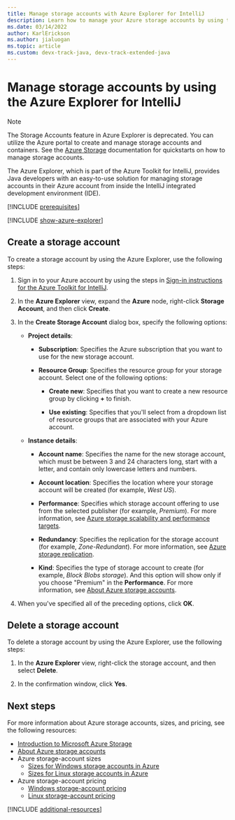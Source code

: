 ```yaml
---
title: Manage storage accounts with Azure Explorer for IntelliJ
description: Learn how to manage your Azure storage accounts by using the Azure Explorer for IntelliJ.
ms.date: 03/14/2022
author: KarlErickson
ms.author: jialuogan
ms.topic: article
ms.custom: devx-track-java, devx-track-extended-java
---
```


# Manage storage accounts by using the Azure Explorer for IntelliJ

> [!NOTE]
> The Storage Accounts feature in Azure Explorer is deprecated. You can utilize the Azure portal to create and manage storage accounts and containers. See the [Azure Storage](/azure/storage/blobs/storage-quickstart-blobs-portal) documentation for quickstarts on how to manage storage accounts.

The Azure Explorer, which is part of the Azure Toolkit for IntelliJ, provides Java developers with an easy-to-use solution for managing storage accounts in their Azure account from inside the IntelliJ integrated development environment (IDE).

[!INCLUDE [prerequisites](includes/prerequisites.md)]

[!INCLUDE [show-azure-explorer](includes/show-azure-explorer.md)]

## Create a storage account

To create a storage account by using the Azure Explorer, use the following steps:

1. Sign in to your Azure account by using the steps in [Sign-in instructions for the Azure Toolkit for IntelliJ].

1. In the **Azure Explorer** view, expand the **Azure** node, right-click **Storage Account**, and then click **Create**.

1. In the **Create Storage Account** dialog box, specify the following options:

   * **Project details**:

      * **Subscription**: Specifies the Azure subscription that you want to use for the new storage account.

      * **Resource Group**: Specifies the resource group for your storage account. Select one of the following options:

         * **Create new**: Specifies that you want to create a new resource group by clicking **+** to finish.

         * **Use existing**: Specifies that you'll select from a dropdown list of resource groups that are associated with your Azure account.

   * **Instance details**:

      * **Account name**: Specifies the name for the new storage account, which must be between 3 and 24 characters long, start with a letter, and contain only lowercase letters and numbers.

      * **Account location**:  Specifies the location where your storage account will be created (for example, *West US*).

      * **Performance**: Specifies which storage account offering to use from the selected publisher (for example, *Premium*). For more information, see [Azure storage scalability and performance targets].

      * **Redundancy**: Specifies the replication for the storage account (for example, *Zone-Redundant*). For more information, see [Azure storage replication].

      * **Kind**: Specifies the type of storage account to create (for example, *Block Blobs storage*). And this option will show only if you choose "Premium" in the **Performance**. For more information, see [About Azure storage accounts].

1. When you've specified all of the preceding options, click **OK**.

## Delete a storage account

To delete a storage account by using the Azure Explorer, use the following steps:

1. In the **Azure Explorer** view, right-click the storage account, and then select **Delete**.

1. In the confirmation window, click **Yes**.

## Next steps

For more information about Azure storage accounts, sizes, and pricing, see the following resources:

* [Introduction to Microsoft Azure Storage]
* [About Azure storage accounts]
* Azure storage-account sizes
  * [Sizes for Windows storage accounts in Azure]
  * [Sizes for Linux storage accounts in Azure]
* Azure storage-account pricing
  * [Windows storage-account pricing]
  * [Linux storage-account pricing]

[!INCLUDE [additional-resources](includes/additional-resources.md)]

<!-- URL List -->

[Sign-in instructions for the Azure Toolkit for IntelliJ]: ./sign-in-instructions.md
[Introduction to Microsoft Azure Storage]: /azure/storage/common/storage-introduction
[About Azure storage accounts]: /azure/storage/storage-create-storage-account
[Azure storage replication]: /azure/storage/storage-redundancy
[Azure storage scalability and Performance Targets]: /azure/storage/storage-scalability-targets
[Naming and referencing containers, blobs, and metadata]: /rest/api/storageservices/Naming-and-Referencing-Containers--Blobs--and-Metadata

[Sizes for Windows storage accounts in Azure]: /azure/virtual-machines/sizes
[Sizes for Linux storage accounts in Azure]: /azure/virtual-machines/sizes
[Windows storage-account pricing]: https://azure.microsoft.com/pricing/details/virtual-machines/windows/
[Linux storage-account pricing]: https://azure.microsoft.com/pricing/details/virtual-machines/linux/

<!-- IMG List -->

[CS01]: media/managing-storage-accounts-using-azure-explorer/CS01.png
[CS02]: media/managing-storage-accounts-using-azure-explorer/CS02.png
[CC01]: media/managing-storage-accounts-using-azure-explorer/CC01.png
[CC02]: media/managing-storage-accounts-using-azure-explorer/CC02.png

[DS01]: media/managing-storage-accounts-using-azure-explorer/DS01.png
[DS02]: media/managing-storage-accounts-using-azure-explorer/DS02.png
[DC01]: media/managing-storage-accounts-using-azure-explorer/DC01.png
[DC02]: media/managing-storage-accounts-using-azure-explorer/DC02.png
